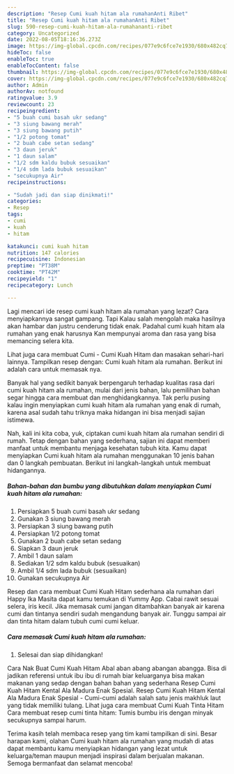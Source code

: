 ```yaml
---
description: "Resep Cumi kuah hitam ala rumahanAnti Ribet"
title: "Resep Cumi kuah hitam ala rumahanAnti Ribet"
slug: 590-resep-cumi-kuah-hitam-ala-rumahananti-ribet
category: Uncategorized
date: 2022-08-05T18:16:36.273Z
image: https://img-global.cpcdn.com/recipes/077e9c6fce7e1930/680x482cq70/cumi-kuah-hitam-ala-rumahan-foto-resep-utama.jpg
hideToc: false
enableToc: true
enableTocContent: false
thumbnail: https://img-global.cpcdn.com/recipes/077e9c6fce7e1930/680x482cq70/cumi-kuah-hitam-ala-rumahan-foto-resep-utama.jpg
cover: https://img-global.cpcdn.com/recipes/077e9c6fce7e1930/680x482cq70/cumi-kuah-hitam-ala-rumahan-foto-resep-utama.jpg
author: Admin
authorAv: notfound
ratingvalue: 3.9
reviewcount: 23
recipeingredient:
- "5 buah cumi basah ukr sedang"
- "3 siung bawang merah"
- "3 siung bawang putih"
- "1/2 potong tomat"
- "2 buah cabe setan sedang"
- "3 daun jeruk"
- "1 daun salam"
- "1/2 sdm kaldu bubuk sesuaikan"
- "1/4 sdm lada bubuk sesuaikan"
- "secukupnya Air"
recipeinstructions:

- "Sudah jadi dan siap dinikmati!"
categories:
- Resep
tags:
- cumi
- kuah
- hitam

katakunci: cumi kuah hitam 
nutrition: 147 calories
recipecuisine: Indonesian
preptime: "PT38M"
cooktime: "PT42M"
recipeyield: "1"
recipecategory: Lunch

---
```



Lagi mencari ide resep cumi kuah hitam ala rumahan yang lezat? Cara menyiapkannya sangat gampang. Tapi Kalau salah mengolah maka hasilnya akan hambar dan justru cenderung tidak enak. Padahal cumi kuah hitam ala rumahan yang enak harusnya Kan mempunyai aroma dan rasa yang bisa memancing selera kita.


Lihat juga cara membuat Cumi - Cumi Kuah Hitam dan masakan sehari-hari lainnya. Tampilkan resep dengan: Cumi kuah hitam ala rumahan. Berikut ini adalah cara untuk memasak nya.

Banyak hal yang sedikit banyak berpengaruh terhadap kualitas rasa dari cumi kuah hitam ala rumahan, mulai dari jenis bahan, lalu pemilihan bahan segar hingga cara membuat dan menghidangkannya. Tak perlu pusing kalau ingin menyiapkan cumi kuah hitam ala rumahan yang enak di rumah, karena asal sudah tahu triknya maka hidangan ini bisa menjadi sajian istimewa.


Nah, kali ini kita coba, yuk, ciptakan cumi kuah hitam ala rumahan sendiri di rumah. Tetap dengan bahan yang sederhana, sajian ini dapat memberi manfaat untuk membantu menjaga kesehatan tubuh kita. Kamu dapat menyiapkan Cumi kuah hitam ala rumahan menggunakan 10 jenis bahan dan 0 langkah pembuatan. Berikut ini langkah-langkah untuk membuat hidangannya.

<!--inarticleads1-->

##### Bahan-bahan dan bumbu yang dibutuhkan dalam menyiapkan Cumi kuah hitam ala rumahan:

1. Persiapkan 5 buah cumi basah ukr sedang
1. Gunakan 3 siung bawang merah
1. Persiapkan 3 siung bawang putih
1. Persiapkan 1/2 potong tomat
1. Gunakan 2 buah cabe setan sedang
1. Siapkan 3 daun jeruk
1. Ambil 1 daun salam
1. Sediakan 1/2 sdm kaldu bubuk (sesuaikan)
1. Ambil 1/4 sdm lada bubuk (sesuaikan)
1. Gunakan secukupnya Air


Resep dan cara membuat Cumi Kuah Hitam sederhana ala rumahan dari Happy Ika Masita dapat kamu temukan di Yummy App. Cabai rawit sesuai selera, iris kecil. Jika memasak cumi jangan ditambahkan banyak air karena cumi dan tintanya sendiri sudah mengandung banyak air. Tunggu sampai air dan tinta hitam dalam tubuh cumi cumi keluar. 

<!--inarticleads2-->

##### Cara memasak Cumi kuah hitam ala rumahan:


1. Selesai dan siap dihidangkan!

Cara Nak Buat Cumi Kuah Hitam Abal aban abang abangan abangga. Bisa di jadikan referensi untuk ibu ibu di rumah biar keluarganya bisa makan makanan yang sedap dengan bahan bahan yang sederhana Resep Cumi Kuah Hitam Kental Ala Madura Enak Spesial. Resep Cumi Kuah Hitam Kental Ala Madura Enak Spesial - Cumi-cumi adalah salah satu jenis makhluk laut yang tidak memiliki tulang. Lihat juga cara membuat Cumi Kuah Tinta Hitam Cara membuat resep cumi tinta hitam: Tumis bumbu iris dengan minyak secukupnya sampai harum. 

Terima kasih telah membaca resep yang tim kami tampilkan di sini. Besar harapan kami, olahan Cumi kuah hitam ala rumahan yang mudah di atas dapat membantu kamu menyiapkan hidangan yang lezat untuk keluarga/teman maupun menjadi inspirasi dalam berjualan makanan. Semoga bermanfaat dan selamat mencoba!
